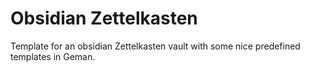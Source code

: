 # Obsidian Zettelkasten
Template for an obsidian Zettelkasten vault with some nice predefined templates in Geman.
